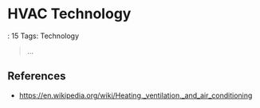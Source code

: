 # HVAC Technology

: 15
Tags: Technology

> …
> 

## References

- https://en.wikipedia.org/wiki/Heating,_ventilation,_and_air_conditioning